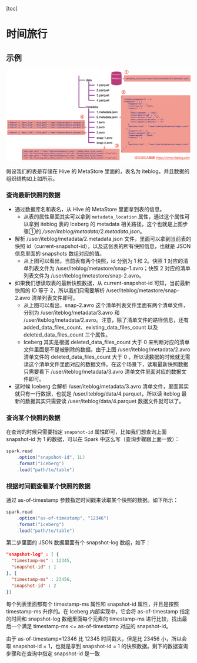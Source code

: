 [toc]

# 时间旅行

## 示例

![iceberg_snapshot-iteblog](pics/iceberg_snapshot-iteblog.png)

假设我们的表是存储在 Hive 的 MetaStore 里面的，表名为 iteblog，并且数据的组织结构如上如所示。

### 查询最新快照的数据

- 通过数据库名和表名，从 Hive 的 MetaStore 里面拿到表的信息。
  - 从表的属性里面其实可以拿到 `metadata_location` 属性，通过这个属性可以拿到 iteblog 表的 Iceberg 的 metadata 相关路径，这个也就是上图步骤①的 */user/iteblog/metadata/2.metadata.json*。
- 解析 /user/iteblog/metadata/2.metadata.json 文件，里面可以拿到当前表的快照 id（current-snapshot-id），以及这张表的所有快照信息，也就是 JSON 信息里面的 snapshots 数组对应的值。
  - 从上图可以看出，当前表有两个快照，id 分别为 1 和 2。快照 1 对应的清单列表文件为 /user/iteblog/metastore/snap-1.avro；快照 2 对应的清单列表文件为 /user/iteblog/metastore/snap-2.avro。
- 如果我们想读取表的最新快照数据，从 current-snapshot-id 可知，当前最新快照的 ID 等于 2，所以我们只需要解析 /user/iteblog/metastore/snap-2.avro 清单列表文件即可。
  - 从上图可以看出，snap-2.avro 这个清单列表文件里面有两个清单文件，分别为 /user/iteblog/metadata/3.avro 和 /user/iteblog/metadata/2.avro。注意，除了清单文件的路径信息，还有 added_data_files_count、existing_data_files_count 以及 deleted_data_files_count 三个属性。
  - Iceberg 其实是根据 deleted_data_files_count 大于 0 来判断对应的清单文件里面是不是被删除的数据。由于上图 /user/iteblog/metadata/2.avro 清单文件的 deleted_data_files_count 大于 0 ，所以读数据的时候就无需读这个清单文件里面对应的数据文件。在这个场景下，读取最新快照数据只需要看下 /user/iteblog/metadata/3.avro 清单文件里面对应的数据文件即可。
- 这时候 Iceberg 会解析 /user/iteblog/metadata/3.avro 清单文件，里面其实就只有一行数据，也就是 /user/iteblog/data/4.parquet，所以读 iteblog 最新的数据其实只需要读 /user/iteblog/data/4.parquet 数据文件就可以了。

### 查询某个快照的数据

在查询的时候只需要指定 `snapshot-id` 属性即可，比如我们想查询上面 snapshot-id 为 1 的数据，可以在 Spark 中这么写（查询步骤跟上面一致）：

```scala
spark.read
    .option("snapshot-id", 1L)
    .format("iceberg")
    .load("path/to/table")
```

### 根据时间戳查看某个快照的数据

通过 as-of-timestamp 参数指定时间戳来读取某个快照的数据。如下所示：

```scala
spark.read
    .option("as-of-timestamp", "12346")
    .format("iceberg")
    .load("path/to/table")
```

第二步里面的 JSON 数据里面有个 snapshot-log 数组，如下：

```json
"snapshot-log" : [ {
  "timestamp-ms" : 12345,
  "snapshot-id" : 1
}, {
  "timestamp-ms" : 23456,
  "snapshot-id" : 2
}]
```

每个列表里面都有个 timestamp-ms 属性和 snapshot-id 属性，并且是按照 timestamp-ms 升序的。在 Iceberg 内部实现中，它会将 as-of-timestamp 指定的时间和 snapshot-log 数组里面每个元素的 timestamp-ms 进行比较，找出最后一个满足 timestamp-ms <= as-of-timestamp 对应的 snapshot-id。

由于 as-of-timestamp=12346 比 12345 时间戳大，但是比 23456 小，所以会取 snapshot-id = 1，也就是拿到 snapshot-id = 1 的快照数据。剩下的数据查询步骤和在查询中指定 snapshot-id 是一致